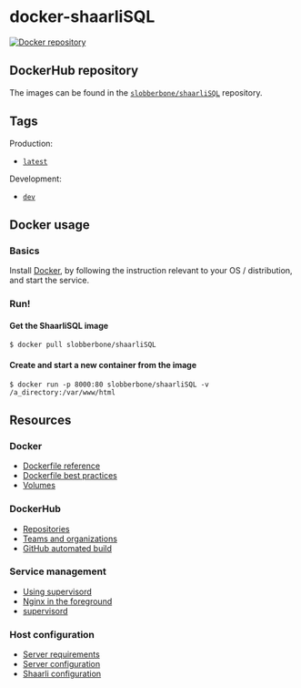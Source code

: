 # docker-shaarliSQL
[![Docker repository](https://img.shields.io/docker/pulls/shaarli/shaarli.svg?style=plastic)](https://hub.docker.com/r/slobberbone/shaarliSQL/)


## DockerHub repository
The images can be found in the [`slobberbone/shaarliSQL`](https://hub.docker.com/r/slobberbone/shaarliSQL/)
repository.

## Tags
Production:
- [`latest`](shaarli/README.md)

Development:
- [`dev`](shaarli-dev/README.md)

## Docker usage
### Basics
Install [Docker](https://www.docker.com/), by following the instruction relevant
to your OS / distribution, and start the service.

### Run!
#### Get the ShaarliSQL image
    $ docker pull slobberbone/shaarliSQL


#### Create and start a new container from the image

    $ docker run -p 8000:80 slobberbone/shaarliSQL -v /a_directory:/var/www/html

## Resources
### Docker
- [Dockerfile reference](https://docs.docker.com/reference/builder/)
- [Dockerfile best practices](https://docs.docker.com/articles/dockerfile_best-practices/)
- [Volumes](https://docs.docker.com/userguide/dockervolumes/)

### DockerHub
- [Repositories](https://docs.docker.com/userguide/dockerrepos/)
- [Teams and organizations](https://docs.docker.com/docker-hub/orgs/)
- [GitHub automated build](https://docs.docker.com/docker-hub/github/)

### Service management
- [Using supervisord](https://docs.docker.com/articles/using_supervisord/)
- [Nginx in the foreground](http://nginx.org/en/docs/ngx_core_module.html#daemon)
- [supervisord](http://supervisord.org/)

### Host configuration
- [Server requirements](https://github.com/shaarli/Shaarli/wiki/Server-requirements)
- [Server configuration](https://github.com/shaarli/Shaarli/wiki/Server-configuration)
- [Shaarli configuration](https://github.com/shaarli/Shaarli/wiki/Shaarli-configuration)

